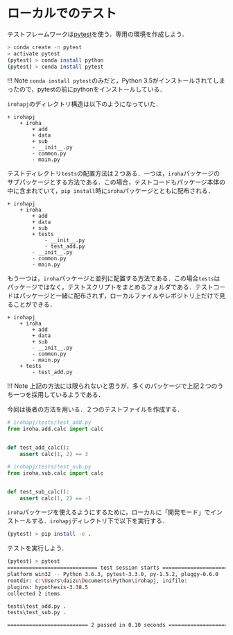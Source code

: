 # ローカルでのテスト

テストフレームワークは[pytest](https://docs.pytest.org/en/latest/)を使う．専用の環境を作成しよう．

```bash
> conda create -n pytest
> activate pytest
(pytest) > conda install python
(pytest) > conda install pytest
```

!!! Note
    `conda install pytest`のみだと，Python 3.5がインストールされてしまったので，pytestの前にpythonをインストールしている．

`irohapj`のディレクトリ構造は以下のようになっていた．

```
+ irohapj
    + iroha
        + add
        + data
        + sub
        - __init__.py
        - common.py
        - main.py
```

テストディレクトリ`tests`の配置方法は２つある．一つは，`iroha`パッケージのサブパッケージとする方法である．この場合，テストコードもパッケージ本体の中に含まれていて，`pip install`時に`iroha`パッケージとともに配布される．

```
+ irohapj
    + iroha
        + add
        + data
        + sub
        + tests
            - __init__.py
            - test_add.py
        - __init__.py
        - common.py
        - main.py
```

もう一つは，`iroha`パッケージと並列に配置する方法である．この場合`tests`はパッケージではなく，テストスクリプトをまとめるフォルダである．テストコードはパッケージと一緒に配布されず，ローカルファイルやレポジトリ上だけで見ることができる．

```
+ irohapj
    + iroha
        + add
        + data
        + sub
        - __init__.py
        - common.py
        - main.py
    + tests
        - test_add.py
```

!!! Note
    上記の方法には限られないと思うが，多くのパッケージで上記２つのうち一つを採用しているようである．

今回は後者の方法を用いる．２つのテストファイルを作成する．

```python
# irohapj/tests/test_add.py
from iroha.add.calc import calc


def test_add_calc():
    assert calc(1, 2) == 3
```

```python
# irohapj/tests/test_sub.py
from iroha.sub.calc import calc


def test_sub_calc():
    assert calc(1, 2) == -1
```

`iroha`パッケージを使えるようにするために，ローカルに「開発モード」でインストールする．`irohapj`ディレクトリ下で以下を実行する．

```bash
(pytest) > pip install -e .
```

テストを実行しよう．

```bash
(pytest) > pytest
============================= test session starts =============================
platform win32 -- Python 3.6.3, pytest-3.3.0, py-1.5.2, pluggy-0.6.0
rootdir: c:\Users\daizu\Documents\Python\irohapj, inifile:
plugins: hypothesis-3.38.5
collected 2 items

tests\test_add.py .                                                      [ 50%]
tests\test_sub.py .                                                      [100%]

========================== 2 passed in 0.10 seconds ===========================
```
